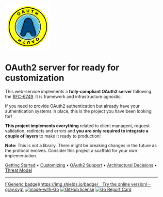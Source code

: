
![](_docs/oauth-logo.png)
# OAuth2 server for ready for customization

This web-service implements a **fully-compliant OAuth2 server** following the [RFC-6749](https://tools.ietf.org/html/rfc6749). It is framework and infrastructure agnostic.

If you need to provide OAuth2 authentication but already have your authentication systems in place, this is the project you have been looking for!



**This project implements everything** related to client managent, request validation, redirects and errors and **you are only required to integrate a couple of layers** to make it ready to production!




**Note:** This is not a library. There might be breaking changes in the future as the protocol evolves. Consider this project a scaffold for your own implementation.
 
 

[Getting Started](_docs/getting_started.md) • [Customizing](_docs/customizing.md) • [OAuth2 Support](_docs/oauth_support.md) • [Architectural Decisions](_docs/architectural_decisions.md) • [Threat Model](_docs/threat_modelling.md)

 __________________________
[![Generic badge](https://img.shields.io/badge/⠀ Try the online version!--gray.svg)](https://shields.io/)  [![made-with-Go](https://img.shields.io/badge/Made%20with-Go-1f425f.svg)](http://golang.org) [![GitHub license](https://img.shields.io/github/license/Naereen/StrapDown.js.svg)](https://github.com/Naereen/StrapDown.js/blob/master/LICENSE) [![Go Report Card](https://goreportcard.com/badge/github.com/giovaneliberato/your-oauth2-server-here)](https://goreportcard.com/report/github.com/giovaneliberato/your-oauth2-server-here)


